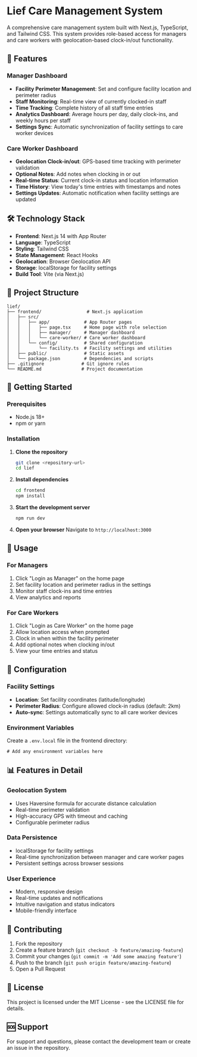 # Lief Care Management System

A comprehensive care management system built with Next.js, TypeScript, and Tailwind CSS. This system provides role-based access for managers and care workers with geolocation-based clock-in/out functionality.

## 🚀 Features

### Manager Dashboard
- **Facility Perimeter Management**: Set and configure facility location and perimeter radius
- **Staff Monitoring**: Real-time view of currently clocked-in staff
- **Time Tracking**: Complete history of all staff time entries
- **Analytics Dashboard**: Average hours per day, daily clock-ins, and weekly hours per staff
- **Settings Sync**: Automatic synchronization of facility settings to care worker devices

### Care Worker Dashboard
- **Geolocation Clock-in/out**: GPS-based time tracking with perimeter validation
- **Optional Notes**: Add notes when clocking in or out
- **Real-time Status**: Current clock-in status and location information
- **Time History**: View today's time entries with timestamps and notes
- **Settings Updates**: Automatic notification when facility settings are updated

## 🛠️ Technology Stack

- **Frontend**: Next.js 14 with App Router
- **Language**: TypeScript
- **Styling**: Tailwind CSS
- **State Management**: React Hooks
- **Geolocation**: Browser Geolocation API
- **Storage**: localStorage for facility settings
- **Build Tool**: Vite (via Next.js)

## 📁 Project Structure

```
lief/
├── frontend/                 # Next.js application
│   ├── src/
│   │   ├── app/             # App Router pages
│   │   │   ├── page.tsx     # Home page with role selection
│   │   │   ├── manager/     # Manager dashboard
│   │   │   └── care-worker/ # Care worker dashboard
│   │   └── config/          # Shared configuration
│   │       └── facility.ts  # Facility settings and utilities
│   ├── public/              # Static assets
│   └── package.json         # Dependencies and scripts
├── .gitignore              # Git ignore rules
└── README.md               # Project documentation
```

## 🚀 Getting Started

### Prerequisites
- Node.js 18+ 
- npm or yarn

### Installation

1. **Clone the repository**
   ```bash
   git clone <repository-url>
   cd lief
   ```

2. **Install dependencies**
   ```bash
   cd frontend
   npm install
   ```

3. **Start the development server**
   ```bash
   npm run dev
   ```

4. **Open your browser**
   Navigate to `http://localhost:3000`

## 🎯 Usage

### For Managers
1. Click "Login as Manager" on the home page
2. Set facility location and perimeter radius in the settings
3. Monitor staff clock-ins and time entries
4. View analytics and reports

### For Care Workers
1. Click "Login as Care Worker" on the home page
2. Allow location access when prompted
3. Clock in when within the facility perimeter
4. Add optional notes when clocking in/out
5. View your time entries and status

## 🔧 Configuration

### Facility Settings
- **Location**: Set facility coordinates (latitude/longitude)
- **Perimeter Radius**: Configure allowed clock-in radius (default: 2km)
- **Auto-sync**: Settings automatically sync to all care worker devices

### Environment Variables
Create a `.env.local` file in the frontend directory:
```env
# Add any environment variables here
```

## 📊 Features in Detail

### Geolocation System
- Uses Haversine formula for accurate distance calculation
- Real-time perimeter validation
- High-accuracy GPS with timeout and caching
- Configurable perimeter radius

### Data Persistence
- localStorage for facility settings
- Real-time synchronization between manager and care worker pages
- Persistent settings across browser sessions

### User Experience
- Modern, responsive design
- Real-time updates and notifications
- Intuitive navigation and status indicators
- Mobile-friendly interface

## 🤝 Contributing

1. Fork the repository
2. Create a feature branch (`git checkout -b feature/amazing-feature`)
3. Commit your changes (`git commit -m 'Add some amazing feature'`)
4. Push to the branch (`git push origin feature/amazing-feature`)
5. Open a Pull Request

## 📝 License

This project is licensed under the MIT License - see the LICENSE file for details.

## 🆘 Support

For support and questions, please contact the development team or create an issue in the repository.
